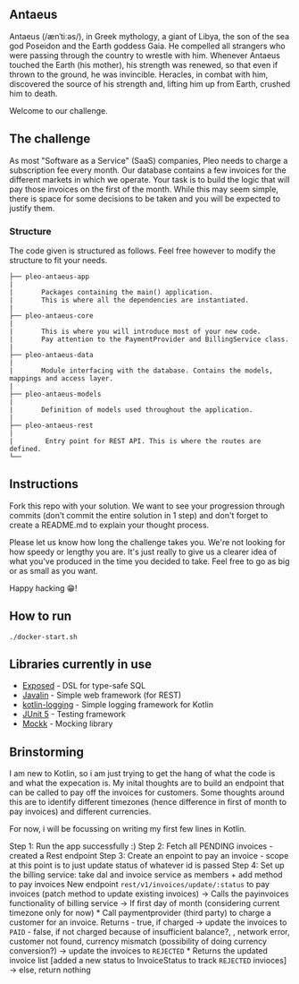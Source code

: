 ## Antaeus

Antaeus (/ænˈtiːəs/), in Greek mythology, a giant of Libya, the son of the sea god Poseidon and the Earth goddess Gaia. He compelled all strangers who were passing through the country to wrestle with him. Whenever Antaeus touched the Earth (his mother), his strength was renewed, so that even if thrown to the ground, he was invincible. Heracles, in combat with him, discovered the source of his strength and, lifting him up from Earth, crushed him to death.

Welcome to our challenge.

## The challenge

As most "Software as a Service" (SaaS) companies, Pleo needs to charge a subscription fee every month. Our database contains a few invoices for the different markets in which we operate. Your task is to build the logic that will pay those invoices on the first of the month. While this may seem simple, there is space for some decisions to be taken and you will be expected to justify them.

### Structure
The code given is structured as follows. Feel free however to modify the structure to fit your needs.
```
├── pleo-antaeus-app
|
|       Packages containing the main() application. 
|       This is where all the dependencies are instantiated.
|
├── pleo-antaeus-core
|
|       This is where you will introduce most of your new code.
|       Pay attention to the PaymentProvider and BillingService class.
|
├── pleo-antaeus-data
|
|       Module interfacing with the database. Contains the models, mappings and access layer.
|
├── pleo-antaeus-models
|
|       Definition of models used throughout the application.
|
├── pleo-antaeus-rest
|
|        Entry point for REST API. This is where the routes are defined.
└──
```

## Instructions
Fork this repo with your solution. We want to see your progression through commits (don’t commit the entire solution in 1 step) and don't forget to create a README.md to explain your thought process.

Please let us know how long the challenge takes you. We're not looking for how speedy or lengthy you are. It's just really to give us a clearer idea of what you've produced in the time you decided to take. Feel free to go as big or as small as you want.

Happy hacking 😁!

## How to run
```
./docker-start.sh
```

## Libraries currently in use
* [Exposed](https://github.com/JetBrains/Exposed) - DSL for type-safe SQL
* [Javalin](https://javalin.io/) - Simple web framework (for REST)
* [kotlin-logging](https://github.com/MicroUtils/kotlin-logging) - Simple logging framework for Kotlin
* [JUnit 5](https://junit.org/junit5/) - Testing framework
* [Mockk](https://mockk.io/) - Mocking library


## Brinstorming
I am new to Kotlin, so i am just trying to get the hang of what the code is and what the expecation is. My inital thoughts are to build an endpoint that can be called to pay off the invoices for customers. Some thoughts around this are to identify different timezones (hence difference in first of month to pay invoices) and different currencies.

For now, i will be focussing on writing my first few lines in Kotlin. 

Step 1: Run the app successfully :)
Step 2: Fetch all PENDING invoices - created a Rest endpoint
Step 3: Create an enpoint to pay an invoice - scope at this point is to just update status of whatever id is passed
Step 4: Set up the billing service: take dal and invoice service as members + add method to pay invoices
        New endpoint `rest/v1/invoices/update/:status` to pay invoices (patch method to update existing invoices)
          -> Calls the payinvoices functionality of billing service
            -> If first day of month (considering current timezone only for now)
              * Call paymentprovider (third party) to charge a customer for an invoice. Returns
                 - true, if charged
                    -> update the invoices to `PAID`
                 - false, if not charged because of insufficient balance?, , network error, customer not found, currency mismatch (possibility of doing currency   conversion?)
                    -> update the invoices to `REJECTED`
              * Returns the updated invoice list [added a new status to InvoiceStatus to track `REJECTED` invioces]
            -> else, return nothing
